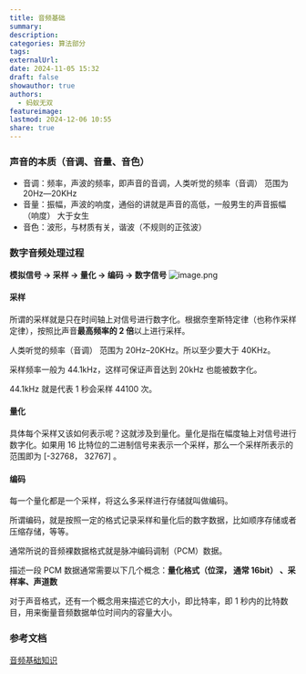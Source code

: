 ```yaml
---
title: 音频基础
summary: 
description: 
categories: 算法部分
tags: 
externalUrl: 
date: 2024-11-05 15:32
draft: false
showauthor: true
authors:
  - 蚂蚁无双
featureimage: 
lastmod: 2024-12-06 10:55
share: true
---
```

### 声音的本质（音调、音量、音色）
- 音调：频率，声波的频率，即声音的音调，人类听觉的频率（音调） 范围为 20Hz—20KHz
- 音量：振幅，声波的响度，通俗的讲就是声音的高低，一般男生的声音振幅（响度） 大于女生
- 音色：波形，与材质有关，谐波（不规则的正弦波）

### 数字音频处理过程
**模拟信号 -> 采样 -> 量化 -> 编码 -> 数字信号**
![image.png](https://picgo202.oss-cn-hangzhou.aliyuncs.com/20241105153021.png)

#### 采样
所谓的采样就是只在时间轴上对信号进行数字化。根据奈奎斯特定律（也称作采样定律），按照比声音**最高频率的 2 倍**以上进行采样。

人类听觉的频率（音调） 范围为 20Hz–20KHz。所以至少要大于 40KHz。

采样频率一般为 44.1kHz，这样可保证声音达到 20kHz 也能被数字化。

44.1kHz 就是代表 1 秒会采样 44100 次。

#### 量化

具体每个采样又该如何表示呢？这就涉及到量化。量化是指在幅度轴上对信号进行数字化。如果用 16 比特位的二进制信号来表示一个采样，那么一个采样所表示的范围即为 [-32768， 32767] 。

#### 编码

每一个量化都是一个采样，将这么多采样进行存储就叫做编码。

所谓编码，就是按照一定的格式记录采样和量化后的数字数据，比如顺序存储或者压缩存储，等等。

通常所说的音频裸数据格式就是脉冲编码调制（PCM）数据。

描述一段 PCM 数据通常需要以下几个概念：**量化格式（位深， 通常 16bit） 、采样率、声道数**

对于声音格式，还有一个概念用来描述它的大小，即比特率，即 1 秒内的比特数目，用来衡量音频数据单位时间内的容量大小。


### 参考文档
[音频基础知识](https://cloud.tencent.com/developer/article/2324761)
